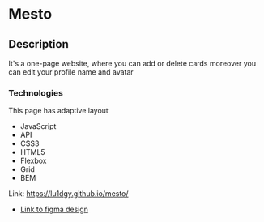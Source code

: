 <h1>Mesto</h1>

<h2>Description</h2>
<p>It's a one-page website, where you can add or delete cards moreover you can edit your profile name and avatar</p>

<h3>Technologies</h3>
<p>This page has adaptive layout</p>
<ul>
<li>JavaScript</li>
<li>API</li>
<li>CSS3</li>
<li>HTML5</li> 
<li>Flexbox</li>
<li>Grid</li>
<li>BEM</li>
</ul>

Link: https://lu1dgy.github.io/mesto/


* [Link to figma design](https://www.figma.com/file/2cn9N9jSkmxD84oJik7xL7/JavaScript.-Sprint-4?node-id=0%3A1)

